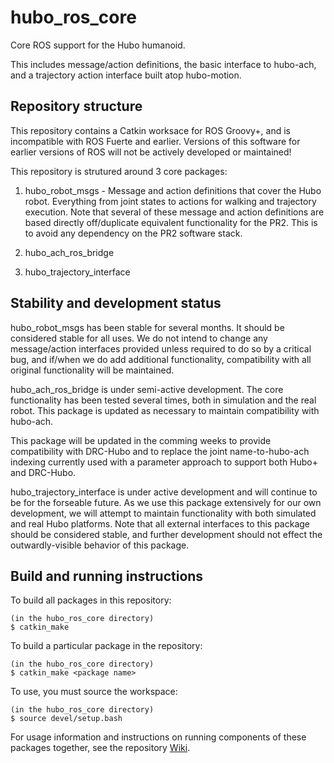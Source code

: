 hubo_ros_core
=============

Core ROS support for the Hubo humanoid.

This includes message/action definitions, the basic interface to hubo-ach, and a trajectory action interface built atop hubo-motion.

Repository structure
--------------------
This repository contains a Catkin worksace for ROS Groovy+, and is incompatible with ROS Fuerte and earlier. Versions of this software for earlier versions of ROS will not be actively developed or maintained!

This repository is strutured around 3 core packages:

1.  hubo_robot_msgs - Message and action definitions that cover the Hubo robot. Everything from joint states to actions for walking and trajectory execution. Note that several of these message and action definitions are based directly off/duplicate equivalent functionality for the PR2. This is to avoid any dependency on the PR2 software stack.

2.  hubo_ach_ros_bridge

3.  hubo_trajectory_interface

Stability and development status
--------------------------------
hubo_robot_msgs has been stable for several months. It should be considered stable for all uses. We do not intend to change any message/action interfaces provided unless required to do so by a critical bug, and if/when we do add additional functionality, compatibility with all original functionality will be maintained.

hubo_ach_ros_bridge is under semi-active development. The core functionality has been tested several times, both in simulation and the real robot. This package is updated as necessary to maintain compatibility with hubo-ach.

This package will be updated in the comming weeks to provide compatibility with DRC-Hubo and to replace the joint name-to-hubo-ach indexing currently used with a parameter approach to support both Hubo+ and DRC-Hubo.

hubo_trajectory_interface is under active development and will continue to be for the forseable future. As we use this package extensively for our own development, we will attempt to maintain functionality with both simulated and real Hubo platforms. Note that all external interfaces to this package should be considered stable, and further development should not effect the outwardly-visible behavior of this package.

Build and running instructions
------------------------------
To build all packages in this repository:

```
(in the hubo_ros_core directory)
$ catkin_make
```
To build a particular package in the repository:

```
(in the hubo_ros_core directory)
$ catkin_make <package name>
```
To use, you must source the workspace:

```
(in the hubo_ros_core directory)
$ source devel/setup.bash
```

For usage information and instructions on running components of these packages together, see the repository [Wiki](https://github.com/WPI-ARC/hubo_ros_core/wiki).
